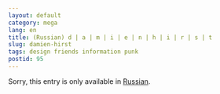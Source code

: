 ```yaml
---
layout: default
category: mega
lang: en
title: (Russian) d | a | m | i | e | n | h | i | r | s | t
slug: damien-hirst
tags: design friends information punk 
postid: 95
---
```

<p>Sorry, this entry is only available in <a href="http://mega.genn.org/export/getposts.php">Russian</a>.</p>